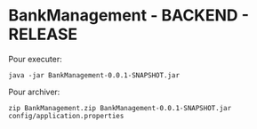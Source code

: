 # BankManagement - BACKEND - RELEASE

Pour executer:  
```
java -jar BankManagement-0.0.1-SNAPSHOT.jar
```

Pour archiver:  
```
zip BankManagement.zip BankManagement-0.0.1-SNAPSHOT.jar config/application.properties
```